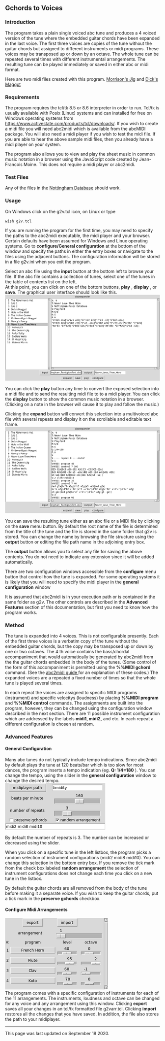 ## Gchords to Voices

### Introduction

The program takes a plain single voiced abc tune and produces a 4 voiced
version of the tune where the embedded guitar chords have been expanded in the
last voice. The first three voices are copies of the tune without the guitar
chords but assigned to different instruments or midi programs. These voices
may be transposed up or down by an octave. The whole tune can be repeated
several times with different instrumental arrangements. The resulting tune can
be played immediately or saved in either abc or midi format.

Here are two midi files created with this program. [Morrison's
Jig](Morrisons_Jig.mid) and [Dick's Maggot](Dicks_Maggot.mid)  

### Requirements

The program requires the tcl/tk 8.5 or 8.6 interpreter in order to run. Tcl/tk
is usually available with Posix (Linux) systems and can installed for free on
Windows operating systems from
<https://www.activestate.com/products/tcl/downloads/>. If you wish to create a
midi file you will need abc2midi which is available from the abcMIDI package.
You will also need a midi player if you wish to test the midi file. If you are
able to hear the above sample midi files, then you already have a midi player
on your system.

The program also allows you to view and play the sheet music in common music
notation in a browser using the JavaScript code created by Jean-Francois
Moine. This does not require a midi player or abc2midi.

### Test Files

Any of the files in the [Nottingham
Database](https://ifdo.ca/~seymour/nottingham/nottingham.html) should work.  

### Usage

On Windows click on the g2v.tcl icon, on Linux or type

    
    
    wish g2v.tcl
    

If you are running the program for the first time, you may need to specify the
paths to the abc2midi executable, the midi player and your browser. Certain
defaults have been assumed for Windows and Linux operating systems. Go to
**configure/General configuration** at the bottom of the window and specify
the paths in either the entry boxes or navigate to the files using the
adjacent buttons. The configuration information will be stored in a file
g2v.ini when you exit the program.

Select an abc file using the **input** button at the bottom left to browse
your file. If the abc file contains a collection of tunes, select one of the
tunes in the table of contents list on the left.  
At this point, you can click on one of the bottom buttons, **play** ,
**display** , or **save**. The graphical user interface should look like this.  
![g2vtcl before](g2vtcl1.png)

You can click the **play** button any time to convert the exposed selection
into a midi file and to send the resulting midi file to to a midi player. You
can click the **display** button to show the common music notation in a
browser. (Clicking on a note in the browser will cause it to play and follow
the music.)

Clicking the **expand** button will convert this selection into a multivoiced
abc file with several repeats and display it on the scrollable and editable
text frame. ![g2vtcl after](g2vtcl2.png)

You can save the resulting tune either as an abc file or a MIDI file by
clicking on the **save** menu button. By default the root name of the file is
determined from the title of the tune and the file is stored in the same
folder that g2v is stored. You can change the name by browsing the file
structure using the **output** button or editing the file path name in the
adjoining entry box.

The **output** button allows you to select any file for saving the above
contents. You do not need to indicate any extension since it will be added
automatically.

There are two configuration windows accessible from the **configure** menu
button that control how the tune is expanded. For some operating systems it is
likely that you will need to specify the midi player in the **general
configuration** window

It is assumed that abc2midi is in your execution path or is contained in the
same folder as g2v. The other controls are described in the **Advanced
Features** section of this documentation, but first you need to know how the
program works.

### Method

The tune is expanded into 4 voices. This is not configurable presently. Each
of the first three voices is a verbatim copy of the tune without the embedded
guitar chords, but the copy may be transposed up or down by one or two
octaves. The 4 th voice contains the bass/chordal accompaniment that would
automatically be generated by abc2midi from the the guitar chords embedded in
the body of the tunes. (Some control of the form of this accompaniment is
permitted using the **%%MIDI gchord** command. (See the [abc2midi guide
](http://ifdo.ca/~seymour/runabc/abcguide/abc2midi_guide.html) for an
explanation of these codes.) The expanded voices are a repeated a fixed number
of times so that the whole tune is played several times.

In each repeat the voices are assigned to specific MIDI programs (instrument)
and specific velocitys (loudness) by placing **%%MIDI program** and **%%MIDI
control** commands. The assignments are built into the program, however, they
can be changed using the configuration window described in the next section.
There are 11 possible instrument configuration which are addressed by the
labels **midi1, midi2,** and etc. In each repeat a different configuration is
chosen at random.

### Advanced Features

#### General Configuration

Many abc tunes do not typically include tempo indications. Since abc2midi by
default plays the tune at 120 beats/bar which is too slow for most dances, the
program inserts a tempo indication (eg. **Q: 1/4=180** ). You can change the
tempo, using the slider in the **general configuration** window to change the
desired tempo.  
![general configuration](general_configuration.png)

By default the number of repeats is 3. The number can be increased or
decreased using the slider.

When you click on a specific tune in the left listbox, the program picks a
random selection of instrument configurations (midi2 midi8 midi10). You can
change this selection in the bottom entry box. If you remove the tick mark
from the check box labeled **random arrangement** the selection of instrument
configurations does not change each time you click on a new tune in the
listbox.

By default the guitar chords are all removed from the body of the tune before
making it a separate voice. If you wish to keep the guitar chords, put a tick
mark in the **preserve gchords** checkbox.

#### Configure Midi Arrangements

![voice configuration](voice.png)  
The program comes with a specific configuration of instruments for each of the
11 arrangements. The instruments, loudness and octave can be changed for any
voice and any arrangement using this window. Clicking **export** saves all
your changes in an tcl/tk formatted file g2varr.tcl. Clicking **import**
restores all the changes that you have saved. In addition, the file also
stores the path to your midiplayer.

* * *

This page was last updated on September 18 2020.

